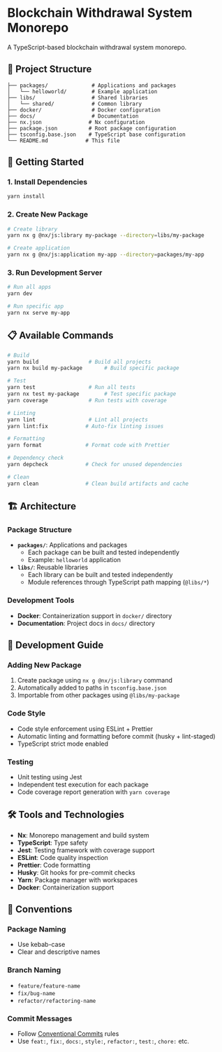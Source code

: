 # Blockchain Withdrawal System Monorepo

A TypeScript-based blockchain withdrawal system monorepo.

## 📁 Project Structure

```
├── packages/              # Applications and packages
│   └── helloworld/        # Example application
├── libs/                  # Shared libraries
│   └── shared/            # Common library
├── docker/                # Docker configuration
├── docs/                  # Documentation
├── nx.json               # Nx configuration
├── package.json          # Root package configuration
├── tsconfig.base.json    # TypeScript base configuration
└── README.md            # This file
```

## 🚀 Getting Started

### 1. Install Dependencies
```bash
yarn install
```

### 2. Create New Package
```bash
# Create library
yarn nx g @nx/js:library my-package --directory=libs/my-package

# Create application
yarn nx g @nx/js:application my-app --directory=packages/my-app
```

### 3. Run Development Server
```bash
# Run all apps
yarn dev

# Run specific app
yarn nx serve my-app
```

## 📋 Available Commands

```bash
# Build
yarn build                # Build all projects
yarn nx build my-package       # Build specific package

# Test
yarn test                 # Run all tests
yarn nx test my-package        # Test specific package
yarn coverage             # Run tests with coverage

# Linting
yarn lint                 # Lint all projects
yarn lint:fix            # Auto-fix linting issues

# Formatting
yarn format              # Format code with Prettier

# Dependency check
yarn depcheck            # Check for unused dependencies

# Clean
yarn clean               # Clean build artifacts and cache
```

## 🏗️ Architecture

### Package Structure
- **`packages/`**: Applications and packages
  - Each package can be built and tested independently
  - Example: `helloworld` application
- **`libs/`**: Reusable libraries
  - Each library can be built and tested independently
  - Module references through TypeScript path mapping (`@libs/*`)

### Development Tools
- **Docker**: Containerization support in `docker/` directory
- **Documentation**: Project docs in `docs/` directory

## 🔧 Development Guide

### Adding New Package
1. Create package using `nx g @nx/js:library` command
2. Automatically added to paths in `tsconfig.base.json`
3. Importable from other packages using `@libs/my-package`

### Code Style
- Code style enforcement using ESLint + Prettier
- Automatic linting and formatting before commit (husky + lint-staged)
- TypeScript strict mode enabled

### Testing
- Unit testing using Jest
- Independent test execution for each package
- Code coverage report generation with `yarn coverage`

## 🛠️ Tools and Technologies

- **Nx**: Monorepo management and build system
- **TypeScript**: Type safety
- **Jest**: Testing framework with coverage support
- **ESLint**: Code quality inspection
- **Prettier**: Code formatting
- **Husky**: Git hooks for pre-commit checks
- **Yarn**: Package manager with workspaces
- **Docker**: Containerization support

## 📝 Conventions

### Package Naming
- Use kebab-case
- Clear and descriptive names

### Branch Naming
- `feature/feature-name`
- `fix/bug-name`
- `refactor/refactoring-name`

### Commit Messages
- Follow [Conventional Commits](https://www.conventionalcommits.org/) rules
- Use `feat:`, `fix:`, `docs:`, `style:`, `refactor:`, `test:`, `chore:` etc.